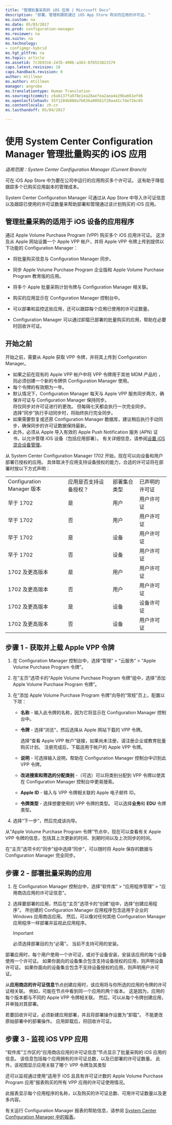 ```yaml
---
title: "管理批量采购的 iOS 应用 | Microsoft Docs"
description: "部署、管理和跟踪通过 iOS App Store 购买的应用的许可证。"
ms.custom: na
ms.date: 05/03/2017
ms.prod: configuration-manager
ms.reviewer: na
ms.suite: na
ms.technology:
- configmgr-hybrid
ms.tgt_pltfrm: na
ms.topic: article
ms.assetid: 7c3b9316-247b-490b-a363-8f8553821579
caps.latest.revision: 18
caps.handback.revision: 0
author: mtillman
ms.author: mtillman
manager: angrobe
ms.translationtype: Human Translation
ms.sourcegitcommit: c6a6137fa978e1ea28aefea2aea4e29ba661efd6
ms.openlocfilehash: 55f1204b088a7b636a90561f20aa41c7de72bc05
ms.contentlocale: zh-cn
ms.lasthandoff: 05/04/2017

---
```

# <a name="manage-volume-purchased-ios-apps-with-system-center-configuration-manager"></a>使用 System Center Configuration Manager 管理批量购买的 iOS 应用

*适用范围：System Center Configuration Manager (Current Branch)*



 可在 iOS App Store 中为要在公司中运行的应用购买多个许可证。 这有助于降低跟踪多个已购买应用副本的管理成本。  

 System Center Configuration Manager 可通过从 App Store 中导入许可证信息以及跟踪已使用的许可证数量来帮助部署和管理通过该计划购买的 iOS 应用。  

## <a name="manage-volume-purchased-apps-for-ios-devices"></a>管理批量采购的适用于 iOS 设备的应用程序  
 通过 Apple Volume Purchase Program (VPP) 购买多个 iOS 应用许可证。 这涉及从 Apple 网站设置一个 Apple VPP 帐户，并将 Apple VPP 令牌上传到提供以下功能的 Configuration Manager：  

-   将批量购买信息与 Configuration Manager 同步。 
 
- 同步 Apple Volume Purchase Program 企业版和 Apple Volume Purchase Program 教育版的应用。

- 将多个 Apple 批量采购计划令牌与 Configuration Manager 相关联。

-   购买的应用显示在 Configuration Manager 控制台中。  

-   可以部署和监控这些应用，还可以跟踪每个应用已使用的许可证数量。  

-   Configuration Manager 可以通过卸载已部署的批量购买的应用，帮助在必要时回收许可证。  

## <a name="before-you-start"></a>开始之前  
 开始之前，需要从 Apple 获取 VPP 令牌，并将其上传到 Configuration Manager。  

-   如果之前在现有的 Apple VPP 帐户中将 VPP 令牌用于其他 MDM 产品的 ，则必须创建一个新的令牌供 Configuration Manager 使用。  
-   每个令牌的有效期为一年。  
-   默认情况下，Configuration Manager 每天与 Apple VPP 服务同步两次，确保许可证与 Configuration Manager 保持同步。  
      将仅同步对许可证进行的更改。 但每隔七天都会执行一次完全同步。  
      选择“同步”执行手动同步时，将始终执行完全同步。  
-   如果需要恢复或还原 Configuration Manager 数据库，建议稍后执行手动同步，确保同步的许可证数据保持最新。  
-   此外，必须从 Apple 导入有效的 Apple Push Notification 服务 (APN) 证书，以允许管理 iOS 设备（包括应用部署）。 有关详细信息，请参阅[设置 iOS 混合设备管理](enroll-hybrid-ios-mac.md)。  

从 System Center Configuration Manager 1702 开始，现在可以向设备和用户部署已授权的应用。 具体取决于应用支持设备授权的能力，合适的许可证将在部署时按以下方式声明：

|||||
|-|-|-|-|
|Configuration Manager 版本|应用是否支持设备授权？|部署集合类型|已声明的许可证|
|早于 1702|是|用户|用户许可证|
|早于 1702|否|用户|用户许可证|
|早于 1702|是|设备|用户许可证|
|早于 1702|否|设备|用户许可证|
|1702 及更高版本|是|用户|用户许可证|
|1702 及更高版本|否|用户|用户许可证|
|1702 及更高版本|是|设备|设备许可证|
|1702 及更高版本|否|设备|用户许可证|

## <a name="step-1---to-get-and-upload-an-apple-vpp-token"></a>步骤 1 - 获取并上载 Apple VPP 令牌  

1.  在 Configuration Manager 控制台中，选择“管理” > “云服务” > “Apple Volume Purchase Program 令牌”。   

3.  在“主页”选项卡的“Apple Volume Purchase Program 令牌”组中，选择“添加 Apple Volume Purchase Program 令牌”。  

4.  在“添加 Apple Volume Purchase Program 令牌”向导的“常规”页上，配置以下项：   

    -   **名称** - 输入此令牌的名称，因为它将显示在 Configuration Manager 控制台中。  

    -   **令牌** - 选择“浏览”，然后选择从 Apple 网站下载的 VPP 令牌。  

         选择“查看 Apple VPP 帐户”链接，如果尚未注册，请注册企业或教育批量购买计划。 注册完成后，下载适用于帐户的 Apple VPP 令牌。  

    -   **说明** - 可选择输入说明，帮助在 Configuration Manager 控制台中识别此 VPP 令牌。  

    -   **改进搜索和筛选的分配类别** -（可选）可以将类别分配到 VPP 令牌以使其在 Configuration Manager 控制台中更易搜索。  
    -   **Apple ID** - 输入与 VPP 令牌相关联的 Apple 电子邮件 ID。
    -   **令牌类型** - 选择想要使用的 VPP 令牌的类型。 可以选择**业务**和 **EDU** 令牌类型。

5.  选择“下一步”，然后完成该向导。  

从“Apple Volume Purchase Program 令牌”节点中，现在可以查看有关 Apple VPP 令牌的信息，包括其上次更新的时间、到期时间以及上次同步的时间。

在“主页”选项卡的“同步”组中选择“同步”，可以随时将 Apple 保存的数据与 Configuration Manager 完全同步。  

## <a name="step-2---deploy-a-volume-purchased-app"></a>步骤 2 - 部署批量采购的应用  

1.  在 Configuration Manager 控制台中，选择“软件库” > “应用程序管理” > “应用商店应用的许可证信息”。  

3.  选择要部署的应用，然后在“主页”选项卡的“创建”组中，选择“创建应用程序”。
所创建的 Configuration Manager 应用程序包含适用于企业的 Windows 应用商店应用。 然后，可以像对任何其他 Configuration Manager 应用程序一样部署并监视此应用程序。

    > [!IMPORTANT]  
    > 必须选择部署目的为“必需”。 当前不支持可用的安装。

 部署应用时，每个用户使用一个许可证，或对于设备安装，安装该应用的每个设备使用一个许可证。  如果你面向的设备集合包含支持设备授权的应用，则声明设备许可证。  如果你面向的设备集合包含不支持设备授权的应用，则声明用户许可证。 

 从**应用商店的许可证信息**节点创建应用时，该应用将与你所选的应用的令牌的许可证相关联。  例如，可能在节点中看到同一个应用的两个版本。 这是因为，应用的每个版本都与不同的 Apple VPP 令牌相关联。  然后，可以从每个令牌创建应用，并单独对其部署。

 若要回收许可证，必须新建应用部署，并且将部署操作设置为“卸载”。 不能更改原始部署中的部署操作。 应用卸载后，将回收许可证。  

## <a name="step-3---monitor-ios-vpp-apps"></a>步骤 3 - 监视 iOS VPP 应用  
 “软件库”工作区的“应用商店应用的许可证信息”节点显示了批量采购的 iOS 应用的信息。 该信息包括每个应用拥有的许可证总数，以及已部署的许可证数量。 此外，该视图显示应用关联了哪个 VPP 令牌及其类型

 还可以监视通过使用“适用于 iOS 且具有许可证计数的 Apple Volume Purchase Program 应用”报表购买的所有 VPP 应用的许可证使用情况。  

 此报表显示每个应用程序的名称，以及购买的许可证总数、可用许可证数量以及更多内容。  

 有关运行 Configuration Manager 报表的帮助信息，请参阅 [System Center Configuration Manager 中的报表](../../core/servers/manage/reporting.md)。  

